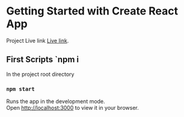 # Getting Started with Create React App

Project Live link [Live link](https://telegram-ui-one.vercel.app/).

## First Scripts `npm i

In the project root directory

### `npm start`

Runs the app in the development mode.\
Open [http://localhost:3000](http://localhost:3000) to view it in your browser.



